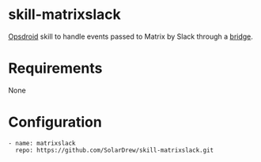# skill-matrixslack

[Opsdroid](https://github.com/opsdroid/opsdroid) skill to handle events passed to Matrix by Slack through a [bridge](https://github.com/matrix-org/matrix-appservice-slack).

# Requirements

None

# Configuration

```
- name: matrixslack
  repo: https://github.com/SolarDrew/skill-matrixslack.git
```
